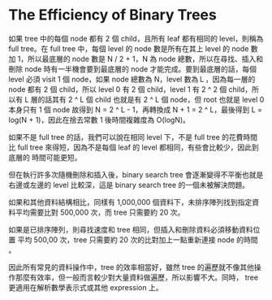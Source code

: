 # The Efficiency of Binary Trees

如果 tree 中的每個 node 都有 2 個 child，且所有 leaf 都有相同的 level，則稱為 full tree。在 full tree 中，每個 level 的 node 數是所有在其上 level 的 node 數加 1，所以最底層的 node 數是 N / 2 + 1，N 為 node 總數，所以在尋找、插入和刪除 node 時有一半機會要到最底層的 node 才能完成。要到最底層的話，每個 level 必須 visit 1 個 node，如果 node 總數為 N，level 數為Ｌ，因為每一層的 node 都有 2 個 child，所以 level 0 有 2 個 child，level 1 有 2 ^ 2 個 child，所以有 L 層的話其有 2 ^ L 個 child 也就是有 2 ^ L 個 node，但 root 也就是 level 0 本身只有 1 個 node 故得到 N = 2 ^ L - 1，再轉換成 N + 1 = 2 ^ L，最後得到 L = log\(N + 1\)，因此在捨去常數 1 後時間複雜度為 O\(logN\)。 

如果不是 full tree 的話，我們可以說在相同 level 下，不是 full tree 的花費時間比 full tree 來得短，因為不是每個 leaf 的 level 都相同，有些會比較少，因此到底層的 時間可能更短。

但在執行許多次隨機刪除和插入後，binary search tree 會逐漸變得不平衡也就是右邊或左邊的 level 比較深，這是 binary search tree 的一個未被解決問題。

如果和其他資料結構相比，同樣有 1,000,000 個資料下，未排序陣列找到指定資料平均需要比對 500,000 次，而 tree 只需要約 20 次。

如果是已排序陣列，則尋找速度和 tree 相同，但插入和刪除資料必須移動資料位置 平均 500,00 次，tree 只需要約 20 次的比對加上一點重新連接 node 的時間 。

因此所有常見的資料操作中，tree 的效率相當好，雖然 tree 的遍歷就不像其他操作那麼有效率，但一般而言較少對大量資料做遍歷，所以影響不大。同時， tree 更適用在解析數學表示式或其他 expression 上。

